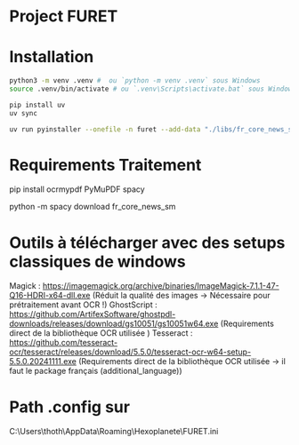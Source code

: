 # Project FURET


# Installation

```bash
python3 -m venv .venv #  ou `python -m venv .venv` sous Windows
source .venv/bin/activate # ou `.venv\Scripts\activate.bat` sous Windows
```

```bash
pip install uv
uv sync
```

```bash
uv run pyinstaller --onefile -n furet --add-data "./libs/fr_core_news_sm" src/furet/__main__.py
```

# Requirements Traitement

pip install ocrmypdf PyMuPDF spacy 

python -m spacy download fr_core_news_sm

# Outils à télécharger avec des setups classiques de windows

Magick : https://imagemagick.org/archive/binaries/ImageMagick-7.1.1-47-Q16-HDRI-x64-dll.exe (Réduit la qualité des images -> Nécessaire pour prétraitement avant OCR !)
GhostScript : https://github.com/ArtifexSoftware/ghostpdl-downloads/releases/download/gs10051/gs10051w64.exe (Requirements direct de la bibliothèque OCR utilisée )
Tesseract : https://github.com/tesseract-ocr/tesseract/releases/download/5.5.0/tesseract-ocr-w64-setup-5.5.0.20241111.exe (Requirements direct de la bibliothèque OCR utilisée -> il faut le package français (additional_language))

# Path .config sur

C:\Users\thoth\AppData\Roaming\Hexoplanete\FURET.ini